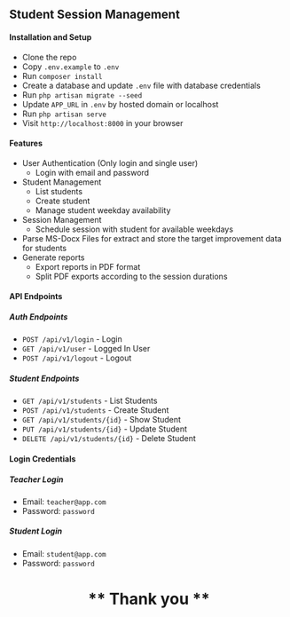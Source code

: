 ## Student Session Management

#### Installation and Setup

- Clone the repo
- Copy `.env.example` to `.env`
- Run `composer install`
- Create a database and update `.env` file with database credentials
- Run `php artisan migrate --seed`
- Update `APP_URL` in `.env` by hosted domain or localhost
- Run `php artisan serve`
- Visit `http://localhost:8000` in your browser

#### Features

- User Authentication (Only login and single user)
    - Login with email and password
- Student Management
    - List students
    - Create student
    - Manage student weekday availability
- Session Management
    - Schedule session with student for available weekdays
- Parse MS-Docx Files for extract and store the target improvement data for students
- Generate reports
    - Export reports in PDF format
    - Split PDF exports according to the session durations

#### API Endpoints

##### Auth Endpoints

- `POST /api/v1/login` - Login
- `GET /api/v1/user` - Logged In User
- `POST /api/v1/logout` - Logout

##### Student Endpoints

- `GET /api/v1/students` - List Students
- `POST /api/v1/students` - Create Student
- `GET /api/v1/students/{id}` - Show Student
- `PUT /api/v1/students/{id}` - Update Student
- `DELETE /api/v1/students/{id}` - Delete Student

#### Login Credentials

##### Teacher Login

- Email: `teacher@app.com`
- Password: `password`

##### Student Login

- Email: `student@app.com`
- Password: `password`

<h1 align="center">
** Thank you **
</h1>
